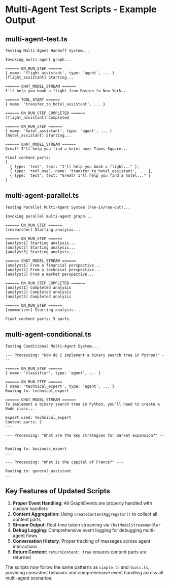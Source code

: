 # Multi-Agent Test Scripts - Example Output

## multi-agent-test.ts

```
Testing Multi-Agent Handoff System...

Invoking multi-agent graph...

====== ON_RUN_STEP ======
{ name: 'flight_assistant', type: 'agent', ... }
[flight_assistant] Starting...

====== CHAT_MODEL_STREAM ======
I'll help you book a flight from Boston to New York...

====== TOOL_START ======
{ name: 'transfer_to_hotel_assistant', ... }

====== ON_RUN_STEP_COMPLETED ======
[flight_assistant] Completed

====== ON_RUN_STEP ======
{ name: 'hotel_assistant', type: 'agent', ... }
[hotel_assistant] Starting...

====== CHAT_MODEL_STREAM ======
Great! I'll help you find a hotel near Times Square...

Final content parts:
[
  { type: 'text', text: "I'll help you book a flight..." },
  { type: 'tool_use', name: 'transfer_to_hotel_assistant', ... },
  { type: 'text', text: "Great! I'll help you find a hotel..." }
]
```

## multi-agent-parallel.ts

```
Testing Parallel Multi-Agent System (Fan-in/Fan-out)...

Invoking parallel multi-agent graph...

====== ON_RUN_STEP ======
[researcher] Starting analysis...

====== ON_RUN_STEP ======
[analyst1] Starting analysis...
[analyst2] Starting analysis...
[analyst3] Starting analysis...

====== CHAT_MODEL_STREAM ======
[analyst1] From a financial perspective...
[analyst2] From a technical perspective...
[analyst3] From a market perspective...

====== ON_RUN_STEP_COMPLETED ======
[analyst1] Completed analysis
[analyst2] Completed analysis
[analyst3] Completed analysis

====== ON_RUN_STEP ======
[summarizer] Starting analysis...

Final content parts: 5 parts
```

## multi-agent-conditional.ts

```
Testing Conditional Multi-Agent System...

--- Processing: "How do I implement a binary search tree in Python?" ---

====== ON_RUN_STEP ======
{ name: 'classifier', type: 'agent', ... }

====== ON_RUN_STEP ======
{ name: 'technical_expert', type: 'agent', ... }
Routing to: technical_expert

====== CHAT_MODEL_STREAM ======
To implement a binary search tree in Python, you'll need to create a Node class...

Expert used: technical_expert
Content parts: 2
---

--- Processing: "What are the key strategies for market expansion?" ---

Routing to: business_expert
...

--- Processing: "What is the capital of France?" ---

Routing to: general_assistant
...
```

## Key Features of Updated Scripts

1. **Proper Event Handling**: All GraphEvents are properly handled with custom handlers
2. **Content Aggregation**: Using `createContentAggregator()` to collect all content parts
3. **Stream Output**: Real-time token streaming via `ChatModelStreamHandler`
4. **Debug Logging**: Comprehensive event logging for debugging multi-agent flows
5. **Conversation History**: Proper tracking of messages across agent interactions
6. **Return Content**: `returnContent: true` ensures content parts are returned

The scripts now follow the same patterns as `simple.ts` and `tools.ts`, providing consistent behavior and comprehensive event handling across all multi-agent scenarios.
